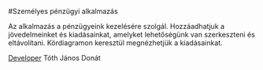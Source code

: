 #Személyes pénzügyi alkalmazás

Az alkalmazás a pénzügyeink kezelésére szolgál. Hozzáadhatjuk a jövedelmeinket és kiadásainkat, amelyket
lehetőségünk van szerkeszteni és eltávolítani. Kördiagramon keresztül megnézhetjük a kiadásainkat.

<ins>Developer</ins>
Tóth János Donát
